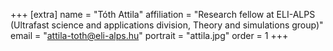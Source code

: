 +++
[extra]
name = "Tóth Attila"
affiliation = "Research fellow at ELI-ALPS (Ultrafast science and applications division, Theory and simulations group)"
email = "attila-toth@eli-alps.hu"
portrait = "attila.jpg"
order = 1
+++

